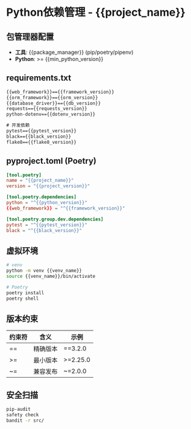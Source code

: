 # Python依赖管理 - {{project_name}}

## 包管理器配置
- **工具**: {{package_manager}} (pip/poetry/pipenv)
- **Python**: >= {{min_python_version}}

## requirements.txt
```txt
{{web_framework}}=={{framework_version}}
{{orm_framework}}=={{orm_version}}
{{database_driver}}=={{db_version}}
requests=={{requests_version}}
python-dotenv=={{dotenv_version}}

# 开发依赖
pytest=={{pytest_version}}
black=={{black_version}}
flake8=={{flake8_version}}
```

## pyproject.toml (Poetry)
```toml
[tool.poetry]
name = "{{project_name}}"
version = "{{project_version}}"

[tool.poetry.dependencies]
python = "^{{python_version}}"
{{web_framework}} = "^{{framework_version}}"

[tool.poetry.group.dev.dependencies]
pytest = "^{{pytest_version}}"
black = "^{{black_version}}"
```

## 虚拟环境
```bash
# venv
python -m venv {{venv_name}}
source {{venv_name}}/bin/activate

# Poetry
poetry install
poetry shell
```

## 版本约束
| 约束符 | 含义 | 示例 |
|--------|------|------|
| == | 精确版本 | ==3.2.0 |
| >= | 最小版本 | >=2.25.0 |
| ~= | 兼容发布 | ~=2.0.0 |

## 安全扫描
```bash
pip-audit
safety check
bandit -r src/
```